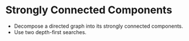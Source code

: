 # Strongly Connected Components
- Decompose a directed graph into its strongly connected components.
- Use two depth-first searches.